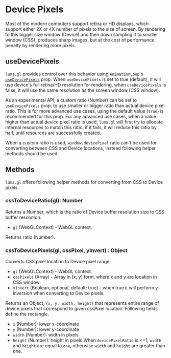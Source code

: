 # Device Pixels

Most of the modern computers support retina or HD displays, which support either 2X or 4X number of pixels to the size of screen. By rendering to this bigger size window (Device) and then down sampling it to smaller window (CSS), produces sharp images, but at the cost of performance penalty by rendering more pixels.

## useDevicePixels

`luma.gl` provides control over this behavior using `AnimationLoop`'s [`useDevicePixels`](/docs/api-reference/core/animation-loop.md) prop. When `useDevicePixels` is set to true (default), it will use device's full retina/HD resolution for rendering, when `useDevicePixels` is false, it will use the same resolution as the screen window (CSS window).

As an experimental API, a custom ratio (Number) can be set to `useDevicePixels` prop, to use smaller or bigger ratio than actual device pixel ratio. This is for more advanced use cases, using the default value (`true`) is recommended for this prop. For any advanced use cases, when a value higher than actual device pixel ratio is used, `luma.gl` will first try to allocate internal resources to match this ratio, if it fails, it will reduce this ratio by half, until resources are successfully created.

When a custom ratio is used, `window.devicePixel` ratio can't be used for converting between CSS and Device locations, instead following helper methods should be used.

## Methods

`luma.gl` offers following helper methods for converting from CSS to Device pixels.


### cssToDeviceRatio(gl): Number

Returns a Number, which is the ratio of Device buffer resolution size to CSS buffer resolution.

* `gl` (WebGLContext) - WebGL context.

Returns ratio (Number).


### cssToDevicePixels(gl, cssPixel, yInvert) : Object

Converts CSS pixel location to Device pixel range.

* `gl` (WebGLContext) - WebGL context.
* `cssPixels` (Array) - Array in [x, y] form, where x and y are location in CSS window.
* `yInvert` (Boolean, optional, default: true) - when true it will perform y-inversion when converting to Device pixels.

Returns an Object, `{x, y, width, height}` that represents entire range of device pixels that correspond to given cssPixel location. Following fields define the rectangle.
 * `x` (Number): lower x-coordinate
 * `y` (Number): lower y-coordinate
 * `width` (Number): width in pixels
 * `height` (Number): height in pixels
 When `devicePixelRatio` is <=1, `width` and `height` are equal to `one`, otherwise `width` and `height` are greater than one.

